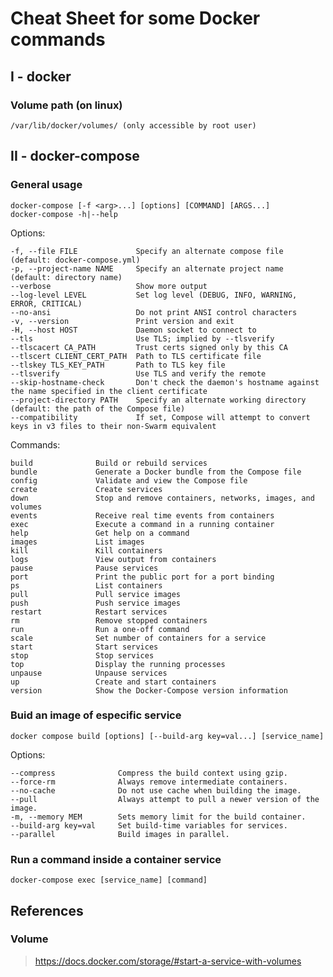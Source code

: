 # Cheat Sheet for some Docker commands

## I - docker

### Volume path (on linux)

    /var/lib/docker/volumes/ (only accessible by root user)

## II - docker-compose

### General usage

    docker-compose [-f <arg>...] [options] [COMMAND] [ARGS...]
    docker-compose -h|--help

Options:

    -f, --file FILE             Specify an alternate compose file (default: docker-compose.yml)  
    -p, --project-name NAME     Specify an alternate project name (default: directory name)  
    --verbose                   Show more output  
    --log-level LEVEL           Set log level (DEBUG, INFO, WARNING, ERROR, CRITICAL)  
    --no-ansi                   Do not print ANSI control characters  
    -v, --version               Print version and exit  
    -H, --host HOST             Daemon socket to connect to  
    --tls                       Use TLS; implied by --tlsverify  
    --tlscacert CA_PATH         Trust certs signed only by this CA  
    --tlscert CLIENT_CERT_PATH  Path to TLS certificate file  
    --tlskey TLS_KEY_PATH       Path to TLS key file  
    --tlsverify                 Use TLS and verify the remote  
    --skip-hostname-check       Don't check the daemon's hostname against the name specified in the client certificate  
    --project-directory PATH    Specify an alternate working directory (default: the path of the Compose file)  
    --compatibility             If set, Compose will attempt to convert keys in v3 files to their non-Swarm equivalent  

Commands:  

    build              Build or rebuild services  
    bundle             Generate a Docker bundle from the Compose file  
    config             Validate and view the Compose file  
    create             Create services  
    down               Stop and remove containers, networks, images, and volumes  
    events             Receive real time events from containers  
    exec               Execute a command in a running container  
    help               Get help on a command  
    images             List images  
    kill               Kill containers  
    logs               View output from containers  
    pause              Pause services  
    port               Print the public port for a port binding  
    ps                 List containers  
    pull               Pull service images  
    push               Push service images  
    restart            Restart services  
    rm                 Remove stopped containers  
    run                Run a one-off command  
    scale              Set number of containers for a service  
    start              Start services  
    stop               Stop services  
    top                Display the running processes  
    unpause            Unpause services  
    up                 Create and start containers  
    version            Show the Docker-Compose version information  

### Buid an image of especific service

    docker compose build [options] [--build-arg key=val...] [service_name]

Options:  

    --compress              Compress the build context using gzip.  
    --force-rm              Always remove intermediate containers.  
    --no-cache              Do not use cache when building the image.  
    --pull                  Always attempt to pull a newer version of the image.  
    -m, --memory MEM        Sets memory limit for the build container.  
    --build-arg key=val     Set build-time variables for services.  
    --parallel              Build images in parallel.  

### Run a command inside a container service

    docker-compose exec [service_name] [command]

## References

### Volume

> <https://docs.docker.com/storage/#start-a-service-with-volumes>

